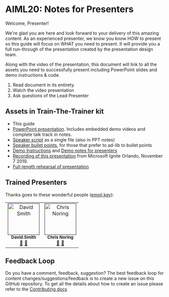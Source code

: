 # AIML20: Notes for Presenters

Welcome, Presenter! 

We're glad you are here and look forward to your delivery of this amazing
content. As an experienced presenter, we know you know HOW to present so this
guide will focus on WHAT you need to present. It will provide you a full
run-through of the presentation created by the presentation design team. 

Along with the video of the presentation, this document will link to all the
assets you need to successfully present including PowerPoint slides and demo
instructions & code.

1.  Read document in its entirety.
2.  Watch the video presentation
3.  Ask questions of the Lead Presenter

## Assets in Train-The-Trainer kit

- This guide
- [PowerPoint presentation](presentations.md). Includes embedded demo videos and complete talk track in notes.
- [Speaker script](speaker-notes.md) as a single file (also in PPT notes)
- [Speaker bullet points](speaker-notes-bullets.md), for those that prefer to ad-lib to bullet points
- [Demo Instructions](README.md#Demonstrations) and [Demo notes for presenters](demo-instructions.md)
- [Recording of this presentation](https://myignite.techcommunity.microsoft.com/sessions/82987?source=sessions)
from Microsoft Ignite Orlando, November 7 2019.
- [Full-length rehearsal of presentation](https://youtu.be/jRO-5g-HYuU) 

## Trained Presenters

Thanks goes to these wonderful people ([emoji key](https://allcontributors.org/docs/en/emoji-key)):

<!-- ALL-CONTRIBUTORS-LIST:START - Do not remove or modify this section -->
<!-- prettier-ignore -->

<table>
<tr>
    <td align="center"><a href="">
        <img src="https://avatars0.githubusercontent.com/u/152948?s=460&v=4" width="100px;" alt="David Smith"/><br />
        <sub><b>David Smith</b></sub></a><br />
            <a href="https://github.com/microsoft/ignite-learning-paths-training-aiml/commits/master?author=revodavid" title="talk">📢</a>
            <a href="https://github.com/microsoft/ignite-learning-paths-training-aiml/commits/master?author=revodavid" title="Documentation">📖</a> 
    </td>
    <td align="center"><a href="">
        <img src="https://avatars2.githubusercontent.com/u/4598064?s=460&v=4" width="100px;" alt="Chris Noring"/><br />
        <sub><b>Chris Noring</b></sub></a><br />
            <a href="https://github.com/microsoft/ignite-learning-paths-training-aiml/commits/master" title="talk">🎨</a>
            <a href="https://github.com/microsoft/ignite-learning-paths-training-aiml/commits/master" title="design">📖</a> 
    </td>
</tr></table>

<!-- ALL-CONTRIBUTORS-LIST:END -->

## Feedback Loop

Do you have a comment, feedback, suggestion? The best feedback loop for content changes/suggestions/feedback is to create a new issue on this GitHub repository. To get all the details about how to create an issue please refer to the [Contributing docs](../CONTRIBUTING.md)
